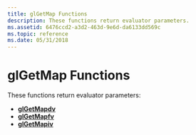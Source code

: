 ```yaml
---
title: glGetMap Functions
description: These functions return evaluator parameters.
ms.assetid: 6476ccd2-a3d2-463d-9e6d-da6133dd569c
ms.topic: reference
ms.date: 05/31/2018
---
```


# glGetMap Functions

These functions return evaluator parameters:

-   [**glGetMapdv**](glgetmapdv.md)
-   [**glGetMapfv**](glgetmapfv.md)
-   [**glGetMapiv**](glgetmapiv.md)

 

 




